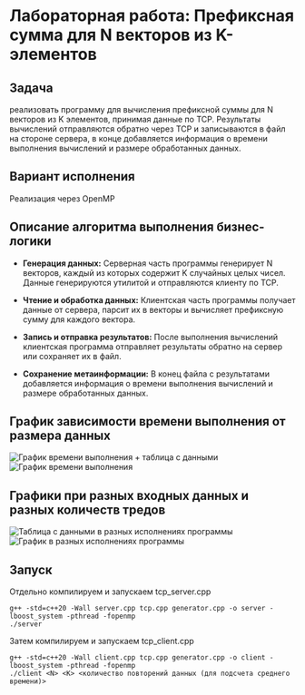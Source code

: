 # Лабораторная работа: Префиксная сумма для N векторов из K-элементов
## Задача
реализовать программу для вычисления префиксной суммы для N векторов из K элементов, принимая данные по TCP. Результаты вычислений отправляются обратно через TCP и записываются в файл на стороне сервера, в конце добавляется информация о времени выполнения вычислений и размере обработанных данных.

## Вариант исполнения
Реализация через OpenMP

## Описание алгоритма выполнения бизнес-логики
* **Генерация данных:** Серверная часть программы генерирует N векторов, каждый из которых содержит K случайных целых чисел. Данные генерируются утилитой и отправляются клиенту по TCP.

* **Чтение и обработка данных:** Клиентская часть программы получает данные от сервера, парсит их в векторы и вычисляет префиксную сумму для каждого вектора.

* **Запись и отправка результатов:** После выполнения вычислений клиентская программа отправляет результаты обратно на сервер или сохраняет их в файл.

* **Сохранение метаинформации:** В конец файла с результатами добавляется информация о времени выполнения вычислений и размере обработанных данных.


## График зависимости времени выполнения от размера данных
![График времени выполнения + таблица с данными](table_with_data.png)
![График времени выполнения](table.png)

## Графики при разных входных данных и разных количеств тредов
![Таблица с данными в разных исполнениях программы](data_of_different_versions.png)
![График в разных исполнениях программы](difference_between_different_versions.png)

## Запуск
Отдельно компилируем и запускаем tcp_server.cpp
```
g++ -std=c++20 -Wall server.cpp tcp.cpp generator.cpp -o server -lboost_system -pthread -fopenmp
./server
```

Затем компилируем и запускаем tcp_client.cpp
```
g++ -std=c++20 -Wall client.cpp tcp.cpp generator.cpp -o client -lboost_system -pthread -fopenmp
./client <N> <K> <количество повторений данных (для подсчета среднего времени)>
```
